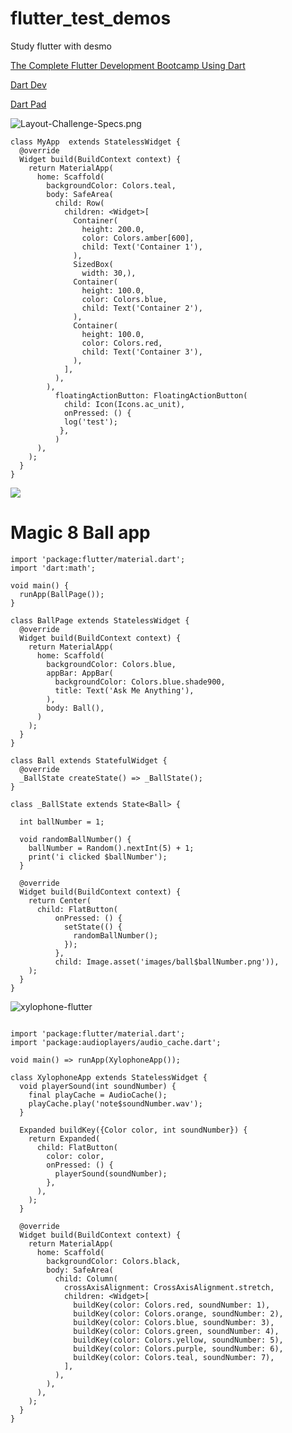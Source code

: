# flutter_test_demos
Study flutter with desmo

[The Complete Flutter Development Bootcamp Using Dart](https://www.appbrewery.co/p/flutter-development-bootcamp-with-dart)

[Dart Dev](https://dart.dev/)

[Dart Pad](https://dartpad.dartlang.org/)

![Layout-Challenge-Specs.png](https://ws1.sinaimg.cn/mw690/80ceb2dbgy1gf5jmazmcxj215m1gf76s.jpg)

``` flutter
class MyApp  extends StatelessWidget {
  @override
  Widget build(BuildContext context) {
    return MaterialApp(
      home: Scaffold(
        backgroundColor: Colors.teal,
        body: SafeArea(
          child: Row(
            children: <Widget>[
              Container(
                height: 200.0,
                color: Colors.amber[600],
                child: Text('Container 1'),
              ),
              SizedBox(
                width: 30,),
              Container(
                height: 100.0,
                color: Colors.blue,
                child: Text('Container 2'),
              ),
              Container(
                height: 100.0,
                color: Colors.red,
                child: Text('Container 3'),
              ),
            ],
          ),
        ),
          floatingActionButton: FloatingActionButton(
            child: Icon(Icons.ac_unit),
            onPressed: () {
            log('test');
           },
          )
      ),
    );
  }
}
```

![](https://www.filepicker.io/api/file/GZhzTooBQHirOLUn7VZq)

# Magic 8 Ball app


``` flutter
import 'package:flutter/material.dart';
import 'dart:math';

void main() {
  runApp(BallPage());
}

class BallPage extends StatelessWidget {
  @override
  Widget build(BuildContext context) {
    return MaterialApp(
      home: Scaffold(
        backgroundColor: Colors.blue,
        appBar: AppBar(
          backgroundColor: Colors.blue.shade900,
          title: Text('Ask Me Anything'),
        ),
        body: Ball(),
      )
    );
  }
}

class Ball extends StatefulWidget {
  @override
  _BallState createState() => _BallState();
}

class _BallState extends State<Ball> {

  int ballNumber = 1;

  void randomBallNumber() {
    ballNumber = Random().nextInt(5) + 1;
    print('i clicked $ballNumber');
  }

  @override
  Widget build(BuildContext context) {
    return Center(
      child: FlatButton(
          onPressed: () {
            setState(() {
              randomBallNumber();
            });
          },
          child: Image.asset('images/ball$ballNumber.png')),
    );
  }
}

```

![xylophone-flutter](https://raw.githubusercontent.com/londonappbrewery/Images/master/xylophone-flutter.png)

``` flutter

import 'package:flutter/material.dart';
import 'package:audioplayers/audio_cache.dart';

void main() => runApp(XylophoneApp());

class XylophoneApp extends StatelessWidget {
  void playerSound(int soundNumber) {
    final playCache = AudioCache();
    playCache.play('note$soundNumber.wav');
  }

  Expanded buildKey({Color color, int soundNumber}) {
    return Expanded(
      child: FlatButton(
        color: color,
        onPressed: () {
          playerSound(soundNumber);
        },
      ),
    );
  }

  @override
  Widget build(BuildContext context) {
    return MaterialApp(
      home: Scaffold(
        backgroundColor: Colors.black,
        body: SafeArea(
          child: Column(
            crossAxisAlignment: CrossAxisAlignment.stretch,
            children: <Widget>[
              buildKey(color: Colors.red, soundNumber: 1),
              buildKey(color: Colors.orange, soundNumber: 2),
              buildKey(color: Colors.blue, soundNumber: 3),
              buildKey(color: Colors.green, soundNumber: 4),
              buildKey(color: Colors.yellow, soundNumber: 5),
              buildKey(color: Colors.purple, soundNumber: 6),
              buildKey(color: Colors.teal, soundNumber: 7),
            ],
          ),
        ),
      ),
    );
  }
}

```
